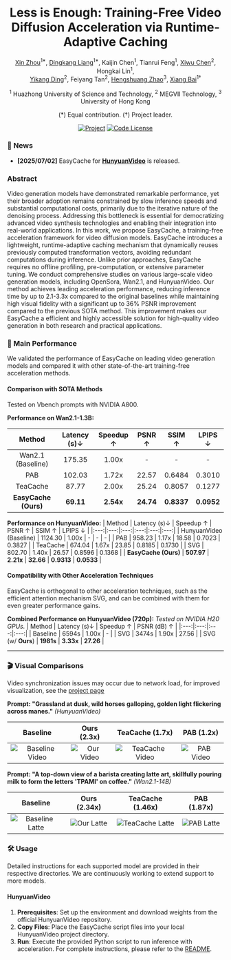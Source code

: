 <div align="center"> 
  <h1>Less is Enough: Training-Free Video Diffusion Acceleration via Runtime-Adaptive Caching</h1>

  <a href="https://lmd0311.github.io/" target="_blank" rel="noopener noreferrer">Xin Zhou</a><sup>1\*</sup>,
  <a href="https://dk-liang.github.io/" target="_blank" rel="noopener noreferrer">Dingkang Liang</a><sup>1\*</sup>,
Kaijin Chen<sup>1</sup>, Tianrui Feng<sup>1</sup>,
  <a href="https://scholar.google.com/citations?user=PVMQa-IAAAAJ&hl=en" target="_blank" rel="noopener noreferrer">Xiwu Chen</a><sup>2</sup>, Hongkai Lin<sup>1</sup>, <br>
  <a href="https://scholar.google.com/citations?user=gdP9StQAAAAJ&hl=en" target="_blank" rel="noopener noreferrer">Yikang Ding</a><sup>2</sup>, Feiyang Tan<sup>2</sup>,
  <a href="https://scholar.google.com/citations?user=4uE10I0AAAAJ&hl=en" target="_blank" rel="noopener noreferrer">Hengshuang Zhao</a><sup>3</sup>,
  <a href="https://scholar.google.com/citations?user=UeltiQ4AAAAJ&hl=en" target="_blank" rel="noopener noreferrer">Xiang Bai</a><sup>1†</sup>

  <sup>1</sup> Huazhong University of Science and Technology, <sup>2</sup> MEGVII Technology, <sup>3</sup> University of Hong Kong <br>

(\*) Equal contribution. (†) Project leader.

  [![Project](https://img.shields.io/badge/Homepage-project-orange.svg?logo=googlehome)](https://H-EmbodVis.github.io/EasyCache/)
  [![Code License](https://img.shields.io/badge/Code%20License-Apache_2.0-green.svg)](https://github.com/LMD0311/EasyCache/blob/main/LICENSE)

</div>

### 📰 News
- **[2025/07/02]** EasyCache for [**HunyuanVideo**](https://github.com/Tencent/HunyuanVideo) is released.

### Abstract
Video generation models have demonstrated remarkable performance, yet their broader adoption remains constrained by slow inference speeds and substantial computational costs, primarily due to the iterative nature of the denoising process. Addressing this bottleneck is essential for democratizing advanced video synthesis technologies and enabling their integration into real-world applications. In this work, we propose EasyCache, a training-free acceleration framework for video diffusion models. EasyCache introduces a lightweight, runtime-adaptive caching mechanism that dynamically reuses previously computed transformation vectors, avoiding redundant computations during inference. Unlike prior approaches, EasyCache requires no offline profiling, pre-computation, or extensive parameter tuning. We conduct comprehensive studies on various large-scale video generation models, including OpenSora, Wan2.1, and HunyuanVideo. Our method achieves leading acceleration performance, reducing inference time by up to 2.1-3.3x compared to the original baselines while maintaining high visual fidelity with a significant up to 36% PSNR improvement compared to the previous SOTA method. This improvement makes our EasyCache a efficient and highly accessible solution for high-quality video generation in both research and practical applications.


### 🚀 Main Performance

We validated the performance of EasyCache on leading video generation models and compared it with other state-of-the-art training-free acceleration methods.

#### Comparison with SOTA Methods 

Tested on Vbench prompts with NVIDIA A800.

**Performance on Wan2.1-1.3B:**

| Method | Latency (s)↓ | Speedup ↑ | PSNR ↑ | SSIM ↑ | LPIPS ↓ |
|:---:|:---:|:---:|:---:|:---:|:---:|
| Wan2.1 (Baseline) | 175.35 | 1.00x | - | - | - |
| PAB | 102.03 | 1.72x | 22.57 | 0.6484 | 0.3010 |
| TeaCache | 87.77 | 2.00x | 25.24 | 0.8057 | 0.1277 |
| **EasyCache (Ours)** | **69.11** | **2.54x** | **24.74** | **0.8337** | **0.0952** |

**Performance on HunyuanVideo:**
| Method | Latency (s)↓ | Speedup ↑ | PSNR ↑ | SSIM ↑ | LPIPS ↓ |
|:---:|:---:|:---:|:---:|:---:|:---:|
| HunyuanVideo (Baseline) | 1124.30 | 1.00x | - | - | - |
| PAB | 958.23 | 1.17x | 18.58 | 0.7023 | 0.3827 |
| TeaCache | 674.04 | 1.67x | 23.85 | 0.8185 | 0.1730 |
| SVG | 802.70 | 1.40x | 26.57 | 0.8596 | 0.1368 |
| **EasyCache (Ours)** | **507.97** | **2.21x** | **32.66** | **0.9313** | **0.0533** |

#### Compatibility with Other Acceleration Techniques

EasyCache is orthogonal to other acceleration techniques, such as the efficient attention mechanism SVG, and can be combined with them for even greater performance gains.

**Combined Performance on HunyuanVideo (720p):**
*Tested on NVIDIA H20 GPUs.*
| Method | Latency (s)↓ | Speedup ↑ | PSNR (dB) ↑ |
|:---:|:---:|:---:|:---:|
| Baseline | 6594s | 1.00x | - |
| SVG | 3474s | 1.90x | 27.56 |
| SVG (w/ **Ours**) | **1981s** | **3.33x** | **27.26** |


---

### 🎬 Visual Comparisons
Video synchronization issues may occur due to network load, for improved visualization, see the [project page](https://H-EmbodVis.github.io/EasyCache/)

**Prompt: "Grassland at dusk, wild horses galloping, golden light flickering across manes."**
*(HunyuanVideo)*

| Baseline | Ours (2.3x) | TeaCache (1.7x) | PAB (1.2x) |
| :---: | :---: | :---: | :---: |
| ![Baseline Video](./static/videos/Comparison/gt/6.gif) | ![Our Video](./static/videos/Comparison/our/6.gif) | ![TeaCache Video](./static/videos/Comparison/teacache/6.gif) | ![PAB Video](./static/videos/Comparison/pab/6.gif) |

**Prompt: "A top-down view of a barista creating latte art, skillfully pouring milk to form the letters 'TPAMI' on coffee."**
*(Wan2.1-14B)*

| Baseline | Ours (2.34x) | TeaCache (1.46x) | PAB (1.87x) |
| :---: | :---: | :---: | :---: |
| ![Baseline Latte](./static/videos/Comparison/gt/7.gif) | ![Our Latte](./static/videos/Comparison/our/7.gif) | ![TeaCache Latte](./static/videos/Comparison/teacache/7.gif) | ![PAB Latte](./static/videos/Comparison/pab/7.gif) |

### 🛠️ Usage
Detailed instructions for each supported model are provided in their respective directories. We are continuously working to extend support to more models.

#### HunyuanVideo
1. **Prerequisites**: Set up the environment and download weights from the official HunyuanVideo repository.
2. **Copy Files**: Place the EasyCache script files into your local HunyuanVideo project directory.
3. **Run**: Execute the provided Python script to run inference with acceleration.
For complete instructions, please refer to the [README](./HunyuanVideo-EasyCache/README.md).